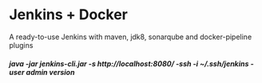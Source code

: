 # Jenkins + Docker

A ready-to-use Jenkins with maven, jdk8, sonarqube and docker-pipeline plugins

##### java -jar jenkins-cli.jar -s http://localhost:8080/ -ssh -i ~/.ssh/jenkins -user admin version
